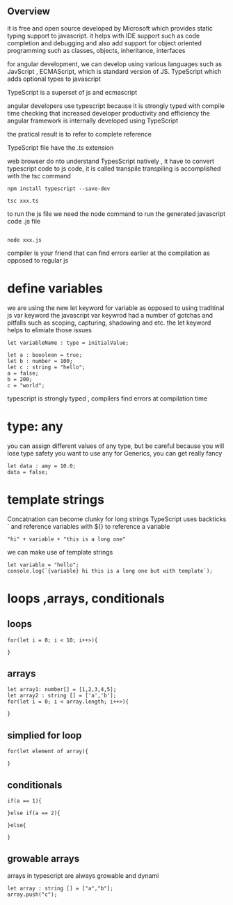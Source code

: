 


## Overview 
it is free and open source developed by Microsoft which provides static typing support to javascript. 
it helps with IDE support such as code completion and debugging  and also add support for object oriented programming such as classes, objects, inheritance, interfaces 






for angular development, we can develop using various languages  such as JavScript , ECMAScript, which is standard version of JS. TypeScript which adds optional types to javascript 

TypeScript is a superset of js and ecmascript 

angular developers use typescript because it is strongly typed with compile time checking that increased developer productivity and efficiency 
the angular framework is internally developed using TypeScript 

the pratical result is to refer to complete reference 

TypeScript file have the .ts extension 

web browser do nto understand TypesScript natively , it have to convert typescript code to js code, it is called transpile 
transpiling is accomplished with the tsc command 
```shell
npm install typescript --save-dev

tsc xxx.ts

```


to run the js file we need the node command to run the generated javascript code .js file 

```shell

node xxx.js 
```
compiler is your friend that can find errors earlier at the compilation  as opposed to regular js 






# define variables 
we are using the new let keyword for variable as opposed to using traditinal js var keyword 
the javascript var keywrod had a number of gotchas and pitfalls such as scoping, capturing, shadowing and etc. the let keyword helps to elimiate those issues 



```TS
let variableName : type = initialValue;
```

```TS
let a : booolean = true;
let b : number = 100;
let c : string = "hello";
a = false;
b = 200;
c = "world";
```

typescript is strongly typed , compilers find errors at compilation time 



# type: any 
you can assign different values of any type, but be careful because you will lose type safety 
you want to use any for Generics, you can get really fancy 
```TS
let data : amy = 10.0;
data = false;
```

# template strings 
Concatnation can become clunky for long strings 
TypeScript uses backticks `  and reference variables with ${} to reference a variable 
```TS
"hi" + variable + "this is a long one"

```

we can make use of template strings 


```TS
let variable = "hello";
console.log(`{variable} hi this is a long one but with template`);

```





# loops ,arrays, conditionals  


## loops 
```TS
for(let i = 0; i < 10; i++>){

}

```


## arrays 
```TS
let array1: number[] = [1,2,3,4,5];
let array2 : string [] = ['a','b'];
for(let i = 0; i < array.length; i++>){

}

```

## simplied for loop

```TS
for(let element of array){

}
```

## conditionals 

```TS
if(a == 1){

}else if(a == 2){

}else{

}

```

## growable arrays 
arrays in typescript are always growable and dynami 

```TS
let array : string [] = ["a","b"];
array.push("c");
```

